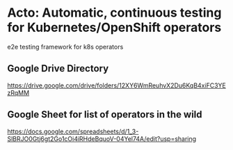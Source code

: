# Acto: Automatic, continuous testing for Kubernetes/OpenShift operators
e2e testing framework for k8s operators

## Google Drive Directory
https://drive.google.com/drive/folders/12XY6WmReuhvX2Du6KqB4xiFC3YEzRqMM

## Google Sheet for list of operators in the wild
https://docs.google.com/spreadsheets/d/1_3-SlBRJO0Gtj6gt2Go1cOi4iRHdeBquoV-04Yel74A/edit?usp=sharing

